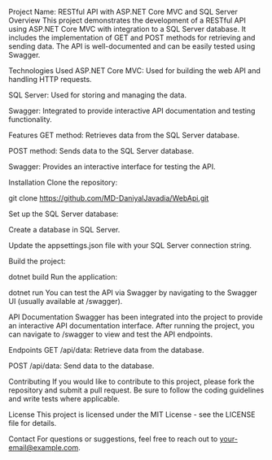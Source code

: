 Project Name: RESTful API with ASP.NET Core MVC and SQL Server
Overview
This project demonstrates the development of a RESTful API using ASP.NET Core MVC with integration to a SQL Server database. It includes the implementation of GET and POST methods for retrieving and sending data. The API is well-documented and can be easily tested using Swagger.

Technologies Used
ASP.NET Core MVC: Used for building the web API and handling HTTP requests.

SQL Server: Used for storing and managing the data.

Swagger: Integrated to provide interactive API documentation and testing functionality.

Features
GET method: Retrieves data from the SQL Server database.

POST method: Sends data to the SQL Server database.

Swagger: Provides an interactive interface for testing the API.

Installation
Clone the repository:

git clone https://github.com/MD-DaniyalJavadia/WebApi.git

Set up the SQL Server database:

Create a database in SQL Server.

Update the appsettings.json file with your SQL Server connection string.

Build the project:

dotnet build
Run the application:

dotnet run
You can test the API via Swagger by navigating to the Swagger UI (usually available at /swagger).

API Documentation
Swagger has been integrated into the project to provide an interactive API documentation interface. After running the project, you can navigate to /swagger to view and test the API endpoints.

Endpoints
GET /api/data: Retrieve data from the database.

POST /api/data: Send data to the database.

Contributing
If you would like to contribute to this project, please fork the repository and submit a pull request. Be sure to follow the coding guidelines and write tests where applicable.

License
This project is licensed under the MIT License - see the LICENSE file for details.

Contact
For questions or suggestions, feel free to reach out to your-email@example.com.

